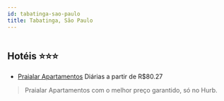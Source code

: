 ```yaml
---
id: tabatinga-sao-paulo
title: Tabatinga, São Paulo
---
```


<center><img src="https://static.hotelurbano.com/reservas/prod0/16/16634/5cdb046c1946b_praialar-apartamentos.jpeg" alt="" /></center>


## Hotéis ⭐️⭐️⭐️

-    [Praialar Apartamentos](https://www.hurb.com/aud/https://www.hurb.com/hoteis/ubatuba/praialar-apartamentos-16634?cmp=18055) Diárias a partir de R$80.27
   > Praialar Apartamentos com o melhor preço garantido, só no Hurb.
